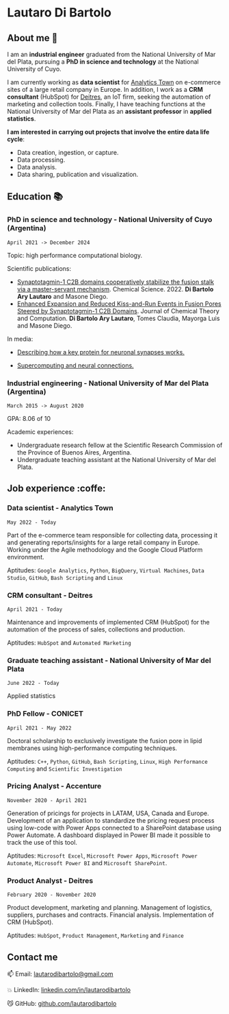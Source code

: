 # Lautaro Di Bartolo

## About me :rocket:

I am an **industrial engineer** graduated from the National University of Mar del Plata, pursuing a **PhD in science and technology** at the National University of Cuyo.

I am currently working as **data scientist** for [Analytics Town](https://www.analyticstown.com/en/home/) on e-commerce sites of a large retail company in Europe. In addition, I work as a **CRM consultant** (HubSpot) for [Deitres](https://www.deitres.com), an IoT firm, seeking the automation of marketing and collection tools. Finally, I have teaching functions at the National University of Mar del Plata as an **assistant professor** in **applied statistics**.

**I am interested in carrying out projects that involve the entire data life cycle**:
* Data creation, ingestion, or capture.
* Data processing.
* Data analysis.
* Data sharing, publication and visualization.

## Education :books:

### PhD in science and technology - National University of Cuyo (Argentina)
`April 2021 -> December 2024`

Topic: high performance computational biology.

Scientific publications:
* [Synaptotagmin-1 C2B domains cooperatively stabilize the fusion stalk via a master-servant mechanism](https://pubs.rsc.org/en/content/articlehtml/2022/sc/d1sc06711g). Chemical Science. 2022. **Di Bartolo Ary Lautaro** and Masone Diego.
* [Enhanced Expansion and Reduced Kiss-and-Run Events in Fusion Pores Steered by Synaptotagmin-1 C2B Domains](https://pubs.acs.org/doi/abs/10.1021/acs.jctc.2c00424). Journal of Chemical Theory and Computation. **Di Bartolo Ary Lautaro**, Tomes Claudia, Mayorga Luis and Masone Diego.

In media:
* [Describing how a key protein for neuronal synapses works.](https://www.uncuyo.edu.ar/prensa/ciencia-argentina-describen-como-funciona-una-proteina-clave-para-la-sinapsis-neuronal23)

* [Supercomputing and neural connections.](https://ccad.unc.edu.ar/2022/03/29/serafin-supercomputacion-y-conexiones-neuronales/)

### Industrial engineering - National University of Mar del Plata (Argentina)
`March 2015 -> August 2020` 

GPA: 8.06 of 10

Academic experiences:
* Undergraduate research fellow at the Scientific Research Commission of the Province of Buenos Aires, Argentina.
* Undergraduate teaching assistant at the National University of Mar del Plata.

## Job experience :coffe:

### Data scientist - Analytics Town
`May 2022 - Today`

Part of the e-commerce team responsible for collecting data, processing it and generating reports/insights for a large retail company in Europe. Working under the Agile methodology and the Google Cloud Platform environment.

Aptitudes: `Google Analytics`, `Python`, `BigQuery`, `Virtual Machines`, `Data Studio`, `GitHub`, `Bash Scripting` and `Linux`

### CRM consultant - Deitres
`April 2021 - Today`

Maintenance and improvements of implemented CRM (HubSpot) for the automation of the process of sales, collections and production.

Aptitudes: `HubSpot` and `Automated Marketing`

### Graduate teaching assistant - National University of Mar del Plata
`June 2022 - Today`

Applied statistics

### PhD Fellow - CONICET
`April 2021 - May 2022`

Doctoral scholarship to exclusively investigate the fusion pore in lipid membranes using high-performance computing techniques.

Aptitudes: `C++`, `Python`, `GitHub`, `Bash Scripting`, `Linux`, `High Performance Computing` and `Scientific Investigation`

### Pricing Analyst - Accenture
`November 2020 - April 2021`

Generation of pricings for projects in LATAM, USA, Canada and Europe. Development of an application to standardize the pricing request process using low-code with Power Apps connected to a SharePoint database using Power Automate. A dashboard displayed in Power BI made it possible to track the use of this tool.

Aptitudes: `Microsoft Excel`, `Microsoft Power Apps`, `Microsoft Power Automate`, `Microsoft Power BI` and `Microsoft SharePoint`.

### Product Analyst - Deitres
`February 2020 - November 2020`

Product development, marketing and planning. Management of logistics, suppliers, purchases and contracts. Financial analysis. Implementation of CRM (HubSpot).

Aptitudes: `HubSpot`, `Product Management`, `Marketing` and `Finance`

## Contact me

:mailbox: Email: [lautarodibartolo@gmail.com](mailto:lautarodibartolo@gmail.com)

:boom: LinkedIn: [linkedin.com/in/lautarodibartolo](https://www.linkedin.com/in/lautarodibartolo/)

:smirk_cat: GitHub: [github.com/lautarodibartolo](https://github.com/lautarodibartolo)
